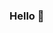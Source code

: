   ### Hello 👋 
<!--  
**mini-xi/mini-xi** is a ✨ _special_ ✨ repository because its `README.md` (this file) appears on your GitHub profile. 
  
Here are some ideas to get you started:    
  
- 🔭 I’m currently working on ... ㅎ 
- 🌱 I’m currently learning ... 
- 👯 I’m looking to collaborate on ...
- 🤔 I’m looking for help with ... 
- 💬 Ask me about ...   
- 📫 How to reach me: ...
- 😄 Pronouns: ... 
- ⚡ Fun fact: ... 
-->  
